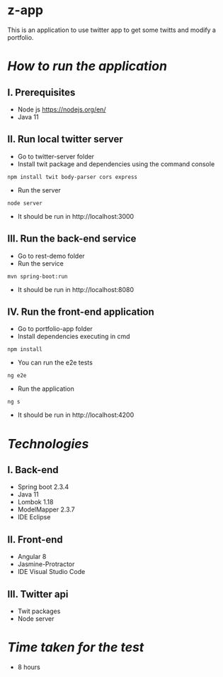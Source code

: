 # z-app
This is an application to use twitter app to get some twitts and modify a portfolio.

# *How to run the application*
## I. Prerequisites
- Node js
https://nodejs.org/en/
- Java 11

## II. Run local twitter server 
- Go to twitter-server folder
- Install twit package and dependencies using the command console
 ```
npm install twit body-parser cors express
```
- Run the server
```
node server
```
- It should be run in http://localhost:3000

## III. Run the back-end service
- Go to rest-demo folder
- Run the service
```
mvn spring-boot:run
```
- It should be run in http://localhost:8080

## IV. Run the front-end application
- Go to portfolio-app folder
- Install dependencies executing in cmd
```
npm install
```
- You can run the e2e tests
```
ng e2e
```
- Run the application
```
ng s
```
- It should be run in http://localhost:4200

# *Technologies*
## I. Back-end
- Spring boot 2.3.4
- Java 11
- Lombok 1.18
- ModelMapper 2.3.7
- IDE Eclipse

## II. Front-end
- Angular 8
- Jasmine-Protractor
- IDE Visual Studio Code

## III. Twitter api
- Twit packages
- Node server

# *Time taken for the test*
- 8 hours
